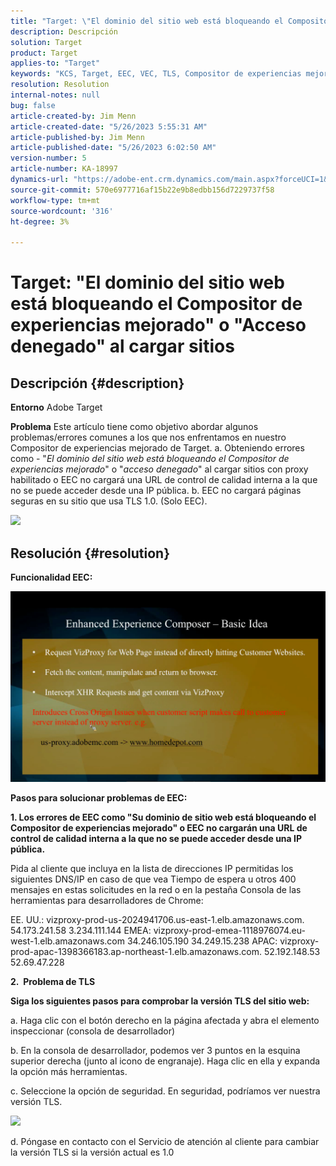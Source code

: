 ```yaml
---
title: "Target: \"El dominio del sitio web está bloqueando el Compositor de experiencias mejorado\" o \"Acceso denegado\" al cargar sitios"
description: Descripción
solution: Target
product: Target
applies-to: "Target"
keywords: "KCS, Target, EEC, VEC, TLS, Compositor de experiencias mejorado, acceso denegado, dominio de sitio web, bloqueo, solución de problemas"
resolution: Resolution
internal-notes: null
bug: false
article-created-by: Jim Menn
article-created-date: "5/26/2023 5:55:31 AM"
article-published-by: Jim Menn
article-published-date: "5/26/2023 6:02:50 AM"
version-number: 5
article-number: KA-18997
dynamics-url: "https://adobe-ent.crm.dynamics.com/main.aspx?forceUCI=1&pagetype=entityrecord&etn=knowledgearticle&id=937954eb-89fb-ed11-8849-6045bd006295"
source-git-commit: 570e6977716af15b22e9b8edbb156d7229737f58
workflow-type: tm+mt
source-wordcount: '316'
ht-degree: 3%

---
```


# Target: &quot;El dominio del sitio web está bloqueando el Compositor de experiencias mejorado&quot; o &quot;Acceso denegado&quot; al cargar sitios

## Descripción {#description}


<b>Entorno</b>
Adobe Target

<b>Problema</b>
Este artículo tiene como objetivo abordar algunos problemas/errores comunes a los que nos enfrentamos en nuestro Compositor de experiencias mejorado de Target.
a. Obteniendo errores como - &quot;*El dominio del sitio web está bloqueando el Compositor de experiencias mejorado*&quot; o &quot;*acceso denegado*&quot; al cargar sitios con proxy habilitado o EEC no cargará una URL de control de calidad interna a la que no se puede acceder desde una IP pública.
b. EEC no cargará páginas seguras en su sitio que usa TLS 1.0. (Solo EEC).

![](https://adobe-ent.crm.dynamics.com/api/data/v9.0/msdyn_knowledgearticleimages%289163ac73-37ab-ec11-983f-000d3a349523%29/msdyn_blobfile/$value)


## Resolución {#resolution}


<b>Funcionalidad EEC:</b>

![](assets/6ea1c39f-52ab-ec11-983f-000d3a3496ef.png)



<b>Pasos para solucionar problemas de EEC:</b>

<b>1. Los errores de EEC como &quot;Su dominio de sitio web está bloqueando el Compositor de experiencias mejorado&quot; o EEC no cargarán una URL de control de calidad interna a la que no se puede acceder desde una IP pública.</b>

Pida al cliente que incluya en la lista de direcciones IP permitidas los siguientes DNS/IP en caso de que vea Tiempo de espera u otros 400 mensajes en estas solicitudes en la red o en la pestaña Consola de las herramientas para desarrolladores de Chrome:

EE. UU.: vizproxy-prod-us-2024941706.us-east-1.elb.amazonaws.com.
54.173.241.58 3.234.111.144 EMEA: vizproxy-prod-emea-1118976074.eu-west-1.elb.amazonaws.com
34.246.105.190 34.249.15.238 APAC: vizproxy-prod-apac-1398366183.ap-northeast-1.elb.amazonaws.com.
52.192.148.53
52.69.47.228



<b>2.  Problema de TLS</b>

<b>Siga los siguientes pasos para comprobar la versión TLS del sitio web:</b>

a. Haga clic con el botón derecho en la página afectada y abra el elemento inspeccionar (consola de desarrollador)

b. En la consola de desarrollador, podemos ver 3 puntos en la esquina superior derecha (junto al icono de engranaje). Haga clic en ella y expanda la opción más herramientas.

c. Seleccione la opción de seguridad. En seguridad, podríamos ver nuestra versión TLS.

![](https://experienceleague.adobe.com/docs/target/assets/firefox_more_info_3.png?lang=en)

d. Póngase en contacto con el Servicio de atención al cliente para cambiar la versión TLS si la versión actual es 1.0


